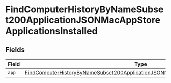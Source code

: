 # FindComputerHistoryByNameSubset200ApplicationJSONMacAppStoreApplicationsInstalled


## Fields

| Field                                                                                                                                                                                                   | Type                                                                                                                                                                                                    | Required                                                                                                                                                                                                | Description                                                                                                                                                                                             |
| ------------------------------------------------------------------------------------------------------------------------------------------------------------------------------------------------------- | ------------------------------------------------------------------------------------------------------------------------------------------------------------------------------------------------------- | ------------------------------------------------------------------------------------------------------------------------------------------------------------------------------------------------------- | ------------------------------------------------------------------------------------------------------------------------------------------------------------------------------------------------------- |
| `app`                                                                                                                                                                                                   | [FindComputerHistoryByNameSubset200ApplicationJSONMacAppStoreApplicationsInstalledApp](../../models/operations/findcomputerhistorybynamesubset200applicationjsonmacappstoreapplicationsinstalledapp.md) | :heavy_minus_sign:                                                                                                                                                                                      | N/A                                                                                                                                                                                                     |